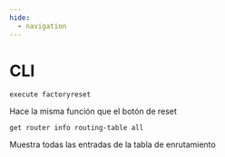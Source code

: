 ```yaml
---
hide:
  - navigation
---
```


# CLI

```text
execute factoryreset
```

Hace la misma función que el botón de reset

```text
get router info routing-table all
```

Muestra todas las entradas de la tabla de enrutamiento
